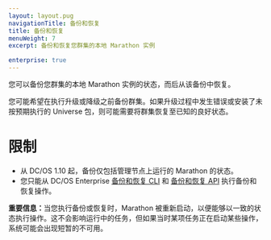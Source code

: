 ```yaml
---
layout: layout.pug
navigationTitle: 备份和恢复
title: 备份和恢复
menuWeight: 7
excerpt: 备份和恢复您群集的本地 Marathon 实例

enterprise: true
---
```


您可以备份您群集的本地  Marathon 实例的状态，而后从该备份中恢复。

您可能希望在执行升级或降级之前备份群集。如果升级过程中发生错误或安装了未按预期执行的 Universe 包，则可能需要将群集恢复至已知的良好状态。

# 限制

- 从 DC/OS 1.10 起，备份仅包括管理节点上运行的 Marathon 的状态。
- 您只能从 DC/OS Enterprise [备份和恢复 CLI](/cn/1.12/administering-clusters/backup-and-restore/backup-restore-cli/) 和 [备份和恢复 API](/cn/1.12/administering-clusters/backup-and-restore/backup-restore-api/) 执行备份和恢复操作。

<p class="message--important"><strong>重要信息：</strong>当您执行备份或恢复时，Marathon 被重新启动，以便能够以一致的状态执行操作。这不会影响运行中的任务，但如果当时某项任务正在启动某些操作，系统可能会出现短暂的不可用。</p>

